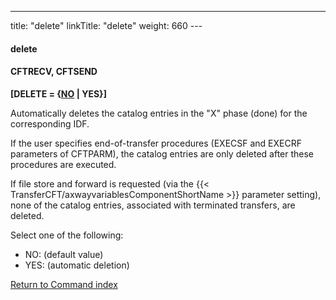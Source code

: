 ---
title: "delete"
linkTitle: "delete"
weight: 660
---<span id="Delete"></span>

#### delete

#### CFTRECV, CFTSEND

**[DELETE = {<u>NO</u> &#124; YES}]**

Automatically deletes the catalog entries in the "X" phase
(done) for the corresponding IDF.

If the user specifies end-of-transfer procedures (EXECSF and EXECRF
parameters of CFTPARM), the catalog entries are only deleted after these
procedures are executed.

If file store and forward is requested (via the {{< TransferCFT/axwayvariablesComponentShortName  >}} parameter
setting), none of the catalog entries, associated with terminated transfers,
are deleted.

Select one of the following:

- NO:
    (default value)
- YES:
    (automatic deletion)

[Return to Command index](../../)
